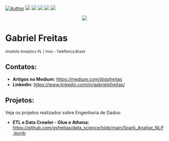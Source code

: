 [![Author](https://img.shields.io/badge/author-Gabriel_Freitas-purple.svg)](https://www.linkedin.com/in/gabrielsfreitas/) [![](https://img.shields.io/badge/python-3.7+-blue.svg)](https://www.python.org/downloads/) [![](https://img.shields.io/badge/Microsoft-Power_BI-yellow.svg)](https://powerbi.microsoft.com/pt-br/downloads/) [![](https://img.shields.io/badge/Oracle-SQL-orange.svg)](https://www.mysql.com/downloads/) [![](https://img.shields.io/badge/Apache-Spark-green.svg)]([https://powerbi.microsoft.com/pt-br/downloads/](https://spark.apache.org/)) [![](https://img.shields.io/badge/Mongo-DB-blue.svg)](https://www.mongodb.com/)

<p align="center">
  <img src="banner.jpeg" >
</p>

# Gabriel Freitas
<sub>*Analista Analytics PL* | Vivo - Telefônica Brasil</sub>

## Contatos:
* **Artigos no Medium:** https://medium.com/@gsfreitas
* **Linkedin:** https://www.linkedin.com/in/gabrielsfreitas/

## Projetos:
Veja os projetos realizados sobre Engenharia de Dados:

* **ETL e Data Crowler - Glue e Athena:** https://github.com/gsfreitas/data_science/blob/main/Spark_Analise_NLP.ipynb
